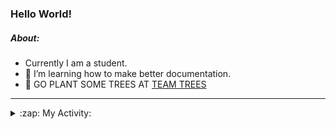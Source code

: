 ### Hello World!

##### About:
- Currently I am a student.
- 🌱 I’m learning how to make better documentation.
- 🌱 GO PLANT SOME TREES AT [TEAM TREES](https://teamtrees.org/)

---
<details>
  <summary>:zap: My Activity:</summary>
  
<!--START_SECTION:waka-->
![Code Time](http://img.shields.io/badge/Code%20Time-1%2C153%20hrs%2033%20mins-blue)

**I'm a Night 🦉** 

```text
🌞 Morning                1641 commits        ██░░░░░░░░░░░░░░░░░░░░░░░   09.65 % 
🌆 Daytime                5924 commits        █████████░░░░░░░░░░░░░░░░   34.83 % 
🌃 Evening                4840 commits        ███████░░░░░░░░░░░░░░░░░░   28.46 % 
🌙 Night                  4603 commits        ███████░░░░░░░░░░░░░░░░░░   27.06 % 
```
📅 **I'm Most Productive on Wednesday** 

```text
Monday                   2486 commits        ████░░░░░░░░░░░░░░░░░░░░░   14.62 % 
Tuesday                  2274 commits        ███░░░░░░░░░░░░░░░░░░░░░░   13.37 % 
Wednesday                3958 commits        ██████░░░░░░░░░░░░░░░░░░░   23.27 % 
Thursday                 2118 commits        ███░░░░░░░░░░░░░░░░░░░░░░   12.45 % 
Friday                   1715 commits        ███░░░░░░░░░░░░░░░░░░░░░░   10.08 % 
Saturday                 1509 commits        ██░░░░░░░░░░░░░░░░░░░░░░░   08.87 % 
Sunday                   2948 commits        ████░░░░░░░░░░░░░░░░░░░░░   17.33 % 
```


📊 **This Week I Spent My Time On** 

```text
🔥 Editors: 
VS Code                  48 mins             █████████████████████████   100.00 % 

🐱‍💻 Projects: 
CSF31                    47 mins             █████████████████████████   98.12 % 
praise                   0 secs              ░░░░░░░░░░░░░░░░░░░░░░░░░   01.88 % 
```


 Last Updated on 01/08/2023 09:11:24 UTC
<!--END_SECTION:waka-->
</details>
